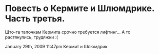 # Повесть о Кермите и Шлюмдрике. Часть третья.

Што-та тапочкам Кермита срочно требуется лифтинг… А то растянулись,
трудяжки :(

<span id="timestamp"> January 29th, 2009 11:47pm </span> <span
class="tag">Кермит и Шлюмдрик</span>
